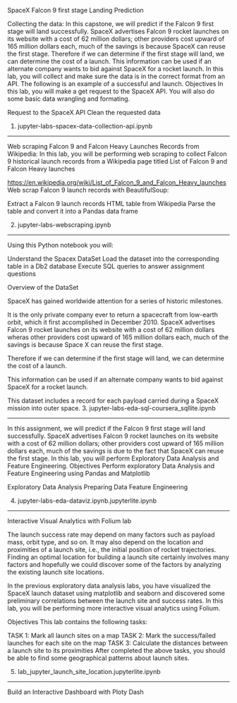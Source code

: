 SpaceX Falcon 9 first stage Landing Prediction

Collecting the data: 
In this capstone, we will predict if the Falcon 9 first stage will land successfully. SpaceX advertises Falcon 9 rocket launches on its website with a cost of 62 million dollars; other providers cost upward of 165 million dollars each, much of the savings is because SpaceX can reuse the first stage. Therefore if we can determine if the first stage will land, we can determine the cost of a launch. This information can be used if an alternate company wants to bid against SpaceX for a rocket launch. In this lab, you will collect and make sure the data is in the correct format from an API. The following is an example of a successful and launch.
Objectives
In this lab, you will make a get request to the SpaceX API. You will also do some basic data wrangling and formating.

Request to the SpaceX API
Clean the requested data

1. jupyter-labs-spacex-data-collection-api.ipynb
-----------------------------------------------------------------------------------------------------------------------------------------------------------------------

Web scraping Falcon 9 and Falcon Heavy Launches Records from Wikipedia: 
In this lab, you will be performing web scraping to collect Falcon 9 historical launch records from a Wikipedia page titled List of Falcon 9 and Falcon Heavy launches

https://en.wikipedia.org/wiki/List_of_Falcon_9_and_Falcon_Heavy_launches
Web scrap Falcon 9 launch records with BeautifulSoup:

Extract a Falcon 9 launch records HTML table from Wikipedia
Parse the table and convert it into a Pandas data frame

2. jupyter-labs-webscraping.ipynb

-----------------------------------------------------------------------------------------------------------------------------------------------------------------------

Using this Python notebook you will:

Understand the Spacex DataSet
Load the dataset into the corresponding table in a Db2 database
Execute SQL queries to answer assignment questions

Overview of the DataSet

SpaceX has gained worldwide attention for a series of historic milestones.

It is the only private company ever to return a spacecraft from low-earth orbit, which it first accomplished in December 2010. SpaceX advertises Falcon 9 rocket launches on its website with a cost of 62 million dollars wheras other providers cost upward of 165 million dollars each, much of the savings is because Space X can reuse the first stage.

Therefore if we can determine if the first stage will land, we can determine the cost of a launch.

This information can be used if an alternate company wants to bid against SpaceX for a rocket launch.

This dataset includes a record for each payload carried during a SpaceX mission into outer space.
3. jupyter-labs-eda-sql-coursera_sqllite.ipynb

-----------------------------------------------------------------------------------------------------------------------------------------------------------------------

In this assignment, we will predict if the Falcon 9 first stage will land successfully. SpaceX advertises Falcon 9 rocket launches on its website with a cost of 62 million dollars; other providers cost upward of 165 million dollars each, much of the savings is due to the fact that SpaceX can reuse the first stage.
In this lab, you will perform Exploratory Data Analysis and Feature Engineering.
Objectives
Perform exploratory Data Analysis and Feature Engineering using Pandas and Matplotlib

Exploratory Data Analysis
Preparing Data Feature Engineering

4. jupyter-labs-eda-dataviz.ipynb.jupyterlite.ipynb

-----------------------------------------------------------------------------------------------------------------------------------------------------------------------

Interactive Visual Analytics with Folium lab

The launch success rate may depend on many factors such as payload mass, orbit type, and so on. It may also depend on the location and proximities of a launch site, i.e., the initial position of rocket trajectories. Finding an optimal location for building a launch site certainly involves many factors and hopefully we could discover some of the factors by analyzing the existing launch site locations.

In the previous exploratory data analysis labs, you have visualized the SpaceX launch dataset using matplotlib and seaborn and discovered some preliminary correlations between the launch site and success rates. In this lab, you will be performing more interactive visual analytics using Folium.

Objectives
This lab contains the following tasks:

TASK 1: Mark all launch sites on a map
TASK 2: Mark the success/failed launches for each site on the map
TASK 3: Calculate the distances between a launch site to its proximities
After completed the above tasks, you should be able to find some geographical patterns about launch sites.

5. lab_jupyter_launch_site_location.jupyterlite.ipynb

-----------------------------------------------------------------------------------------------------------------------------------------------------------------------
Build an Interactive Dashboard with Ploty Dash






















